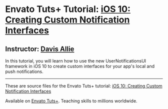 # Envato Tuts+ Tutorial: [iOS 10: Creating Custom Notification Interfaces][published url]
## Instructor: [Davis Allie][instructor url]


In this tutorial, you will learn how to use the new UserNotificationsUI framework in iOS 10 to create custom interfaces for your app's local and push notifications.


------

These are source files for the Envato Tuts+ tutorial: [iOS 10: Creating Custom Notification Interfaces][published url]

Available on [Envato Tuts+](https://tutsplus.com). Teaching skills to millions worldwide.

[published url]: http://code.tutsplus.com/tutorials/ios-10-creating-custom-notification-interfaces--cms-27251
[instructor url]: https://tutsplus.com/authors/davis-allie
